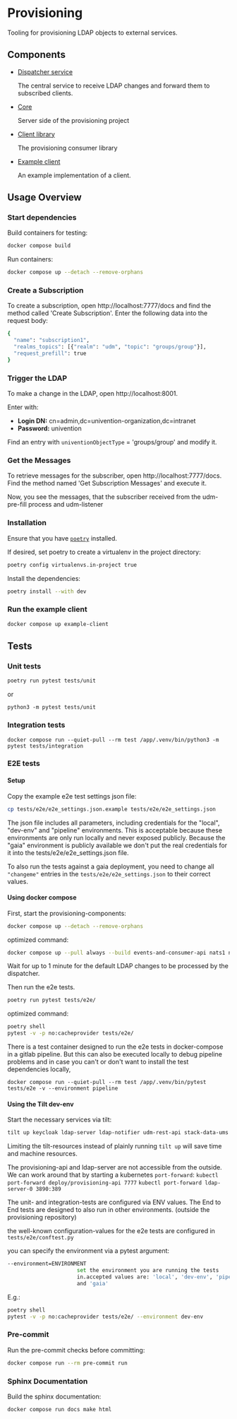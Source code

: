 # Provisioning

Tooling for provisioning LDAP objects to external services.

## Components

- [Dispatcher service](./src/server/dispatcher/)

  The central service to receive LDAP changes and forward them to subscribed clients.

- [Core](./src/server/)

  Server side of the provisioning project

- [Client library](src/univention/provisioning/consumer)

  The provisioning consumer library

- [Example client](./src/univention/provisioning/consumer/example_client/)

  An example implementation of a client.

## Usage Overview

### Start dependencies

Build containers for testing:

```sh
docker compose build
```

Run containers:

```sh
docker compose up --detach --remove-orphans
```

### Create a Subscription
To create a subscription, open http://localhost:7777/docs and find the method called 'Create Subscription'.
Enter the following data into the request body:

```sh
{
  "name": "subscription1",
  "realms_topics": [{"realm": "udm", "topic": "groups/group"}],
  "request_prefill": true
}
```

### Trigger the LDAP

To make a change in the LDAP, open http://localhost:8001.

Enter with:
  - **Login DN:** cn=admin,dc=univention-organization,dc=intranet
  - **Password:** univention

Find an entry with `univentionObjectType` = 'groups/group' and modify it.

### Get the Messages

To retrieve messages for the subscriber, open http://localhost:7777/docs.
Find the method named 'Get Subscription Messages' and execute it.

Now, you see the messages, that the subscriber received from the udm-pre-fill process and udm-listener

### Installation

Ensure that you have [`poetry`](https://python-poetry.org/docs/) installed.

If desired, set poetry to create a virtualenv in the project directory:
```sh
poetry config virtualenvs.in-project true
```

Install the dependencies:
```sh
poetry install --with dev
```

### Run the example client

```sh
docker compose up example-client
```


## Tests

### Unit tests

```sh
poetry run pytest tests/unit
```
or
```shell
python3 -m pytest tests/unit
```

### Integration tests

```shell
docker compose run --quiet-pull --rm test /app/.venv/bin/python3 -m pytest tests/integration
```

### E2E tests
#### Setup

Copy the example e2e test settings json file:
```sh
cp tests/e2e/e2e_settings.json.example tests/e2e/e2e_settings.json
```

The json file includes all parameters, including credentials
for the "local", "dev-env" and "pipeline" environments.
This is acceptable because these environments are only run locally and never exposed publicly.
Because the "gaia" environment is publicly available
we don't put the real credentials for it into the tests/e2e/e2e_settings.json file.

To also run the tests against a gaia deployment,
you need to change all `"changeme"` entries in the `tests/e2e/e2e_settings.json`
to their correct values.

#### Using docker compose

First, start the provisioning-components:

```sh
docker compose up --detach --remove-orphans
```

optimized command:

```sh
docker compose up --pull always --build events-and-consumer-api nats1 nats2 nats3 dispatcher prefill udm-listener udm-transformer ldap-notifier udm-rest-api ldap-server
```

Wait for up to 1 minute for the default LDAP changes to be processed by the dispatcher.

Then run the e2e tests.

```sh
poetry run pytest tests/e2e/
```

optimized command:

```sh
poetry shell
pytest -v -p no:cacheprovider tests/e2e/
```

There is a test container designed to run the e2e tests in docker-compose in a gitlab pipeline.
But this can also be executed locally to debug pipeline problems
and in case you can't or don't want to install the test dependencies locally,

`docker compose run --quiet-pull --rm test /app/.venv/bin/pytest tests/e2e -v --environment pipeline`

#### Using the Tilt dev-env


Start the necessary services via tilt:

```sh
tilt up keycloak ldap-server ldap-notifier udm-rest-api stack-data-ums stack-data-swp provisioning provisioning-udm-listener
```

Limiting the tilt-resources instead of plainly running `tilt up` will save time and machine resources.

The provisioning-api and ldap-server are not accessible from the outside.
We can work around that by starting a kubernetes `port-forward`:
`kubectl port-forward deploy/provisioning-api 7777`
`kubectl port-forward ldap-server-0 3890:389`

The unit- and integration-tests are configured via ENV values.
The End to End tests are designed to also run in other environments.
(outside the provisioning repository)

the well-known configuration-values for the e2e tests are configured in
`tests/e2e/conftest.py`

you can specify the environment via a pytest argument:

```sh
--environment=ENVIRONMENT
                      set the environment you are running the tests
                      in.accepted values are: 'local', 'dev-env', 'pipeline'
                      and 'gaia'
```

E.g.:

```sh
poetry shell
pytest -v -p no:cacheprovider tests/e2e/ --environment dev-env

```


### Pre-commit

Run the pre-commit checks before committing:
```sh
docker compose run --rm pre-commit run
```

### Sphinx Documentation

Build the sphinx documentation:
```sh
docker compose run docs make html
```
